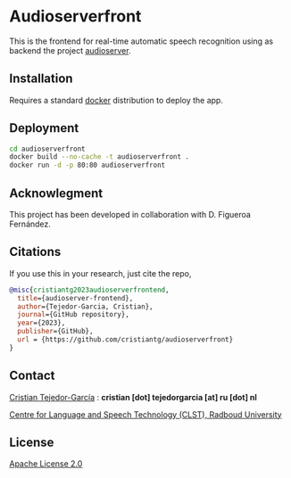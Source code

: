 # Audioserverfront

This is the frontend for real-time automatic speech recognition using as backend the project [audioserver](https://github.com/cristiantg/audioserver).

## Installation

Requires a standard [docker](https://docs.docker.com/engine/install/ubuntu/) distribution to deploy the app.

## Deployment

```bash
cd audioserverfront
docker build --no-cache -t audioserverfront .
docker run -d -p 80:80 audioserverfront
```

## Acknowlegment

This project has been developed in collaboration with D. Figueroa Fernández.

## Citations

If you use this in your research, just cite the repo,

```bibtex
@misc{cristiantg2023audioserverfrontend,
  title={audioserver-frontend},
  author={Tejedor-Garcia, Cristian},
  journal={GitHub repository},
  year={2023},
  publisher={GitHub},
  url = {https://github.com/cristiantg/audioserverfront}
}
```

## Contact
[Cristian Tejedor-García](https://cristiantg.com) : **cristian [dot] tejedorgarcia [at] ru [dot] nl**

[Centre for Language and Speech Technology (CLST), Radboud University](https://www.ru.nl/clst/vm/contact-us/ "CLST")


## License

[Apache License 2.0](http://www.apache.org/licenses/)
